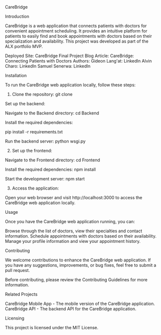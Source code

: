 CareBridge

Introduction

CareBridge is a web application that connects patients with doctors for convenient appointment scheduling. It provides an intuitive platform for patients to easily find and book appointments with doctors based on their specialization and availability. This project was developed as part of the ALX portfolio MVP.

Deployed Site: CareBridge
Final Project Blog Article: CareBridge: Connecting Patients with Doctors
Authors:
Gideon Lang'at: LinkedIn
Alvin Charo: LinkedIn
Samuel Senerwa: LinkedIn

Installation

To run the CareBridge web application locally, follow these steps:

1. Clone the repository:
git clone <repository-url>

Set up the backend:

Navigate to the Backend directory:
cd Backend

Install the required dependencies:

pip install -r requirements.txt

Run the backend server:
python wsgi.py

2. Set up the frontend:

Navigate to the Frontend directory:
cd Frontend

Install the required dependencies:
npm install

Start the development server:
npm start

3. Access the application:

Open your web browser and visit http://localhost:3000 to access the CareBridge web application locally.

Usage

Once you have the CareBridge web application running, you can:

Browse through the list of doctors, view their specialties and contact information.
Schedule appointments with doctors based on their availability.
Manage your profile information and view your appointment history.

Contributing

We welcome contributions to enhance the CareBridge web application. If you have any suggestions, improvements, or bug fixes, feel free to submit a pull request.

Before contributing, please review the Contributing Guidelines for more information.

Related Projects

CareBridge Mobile App - The mobile version of the CareBridge application.
CareBridge API - The backend API for the CareBridge application.

Licensing

This project is licensed under the MIT License.

